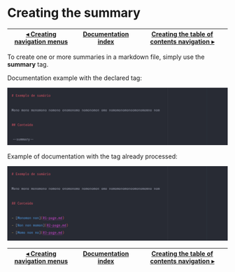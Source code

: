 # Creating the summary

[◂ Creating navigation menus](04-tag-page-nav.md) | [Documentation index](index.md) | [Creating the table of contents navigation ▸](06-tag-summary-nav.md)
-- | -- | --

To create one or more summaries in a markdown file, simply use the **summary** tag.

Documentation example with the declared tag:

![template com a tag summary](../imgs/main-summary-template.png)

Example of documentation with the tag already processed:

![renderização da tag summary](../imgs/main-summary.png)

[◂ Creating navigation menus](04-tag-page-nav.md) | [Documentation index](index.md) | [Creating the table of contents navigation ▸](06-tag-summary-nav.md)
-- | -- | --
